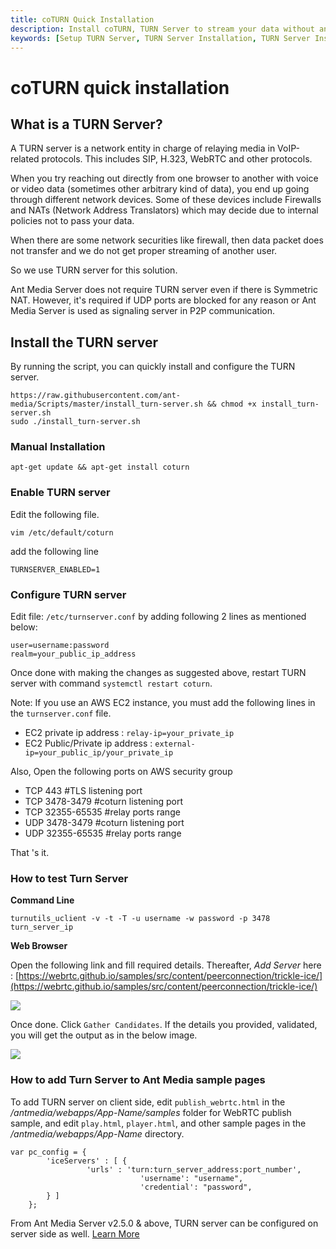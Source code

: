 ```yaml
---
title: coTURN Quick Installation 
description: Install coTURN, TURN Server to stream your data without any firewall restrictions.
keywords: [Setup TURN Server, TURN Server Installation, TURN Server Installation, coTURN Quick Installation, Ant Media Server Documentation, Ant Media Server Tutorials]
---
```


# coTURN quick installation

What is a TURN Server?
----------------------

A TURN server is a network entity in charge of relaying media in VoIP-related protocols. This includes SIP, H.323, WebRTC and other protocols.

When you try reaching out directly from one browser to another with voice or video data (sometimes other arbitrary kind of data), you end up going through different network devices. Some of these devices include Firewalls and NATs (Network Address Translators) which may decide due to internal policies not to pass your data.

When there are some network securities like firewall, then data packet does not transfer and we do not get proper streaming of another user.

So we use TURN server for this solution.

Ant Media Server does not require TURN server even if there is Symmetric NAT. However, it's required if UDP ports are blocked for any reason or Ant Media Server is used as signaling server in P2P communication.

## Install the TURN server

By running the script, you can quickly install and configure the TURN server.

```
https://raw.githubusercontent.com/ant-media/Scripts/master/install_turn-server.sh && chmod +x install_turn-server.sh
sudo ./install_turn-server.sh
```

### Manual Installation
```console
apt-get update && apt-get install coturn
```

### Enable TURN server

Edit the following file.

```console
vim /etc/default/coturn
```

add the following line

```TURNSERVER_ENABLED=1```

### Configure TURN server

Edit file: ```/etc/turnserver.conf``` by adding following 2 lines as mentioned below:

```
user=username:password
realm=your_public_ip_address
```

Once done with making the changes as suggested above, restart TURN server with command ```systemctl restart coturn```.

Note: If you use an AWS EC2 instance, you must add the following lines in the ```turnserver.conf``` file.

  - EC2 private ip address : ```relay-ip=your_private_ip```
  - EC2 Public/Private ip address : ```external-ip=your_public_ip/your_private_ip```

Also, Open the following ports on AWS security group

  - TCP 443 #TLS listening port
  - TCP 3478-3479 #coturn listening port
  - TCP 32355-65535 #relay ports range
  - UDP 3478-3479 #coturn listening port
  - UDP 32355-65535 #relay ports range

That 's it.

### How to test Turn Server

**Command Line**

```shell
turnutils_uclient -v -t -T -u username -w password -p 3478 turn_server_ip
```

**Web Browser**

Open the following link and fill required details. Thereafter, _Add Server_ here : [https://webrtc.github.io/samples/src/content/peerconnection/trickle-ice/](https://webrtc.github.io/samples/src/content/peerconnection/trickle-ice/)

![](@site/static/img/turn1.png)

Once done. Click ```Gather Candidates```.
If the details you provided, validated, you will get the output as in the below image.

![](https://raw.githubusercontent.com/wiki/ant-media/Ant-Media-Server/images/turn3.png)

### How to add Turn Server to Ant Media sample pages

To add TURN server on client side, edit `publish_webrtc.html` in the _/antmedia/webapps/App-Name/samples_ folder for WebRTC publish sample, and edit `play.html`, `player.html`, and other sample pages in the _/antmedia/webapps/App-Name_ directory.

```
var pc_config = {
		'iceServers' : [ {
			     'urls' : 'turn:turn_server_address:port_number',
                             'username': "username",
                             'credential': "password",
		} ]
	};
```
From Ant Media Server v2.5.0 & above, TURN server can be configured on server side as well. [Learn More](/guides/configuration-and-testing/configuring-stun-addresses/#configuring-for-ant-media-244-and-later-versions)
